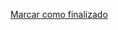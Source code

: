 <a onclick="test()" href="https://fx-learning.mgait.services/finish/ansible-preparation" target="_parent" class="btn primary-btn">Marcar como finalizado</a>
